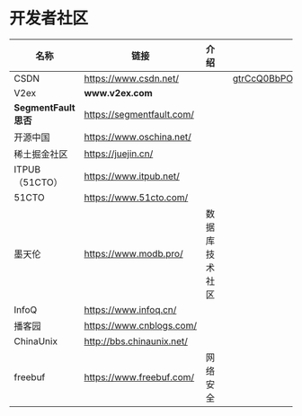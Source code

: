 # 开发者社区



<table><thead><tr><th width="201">名称</th><th width="238">链接</th><th>介绍</th><th></th><th data-hidden data-type="files"></th></tr></thead><tbody><tr><td>CSDN</td><td><a href="https://www.csdn.net/">https://www.csdn.net/</a></td><td></td><td></td><td><a href="../.gitbook/assets/gtrCcQ0BbPOWXj2rmTCBWl7OMH0tfwvHro0wGJu2.webp">gtrCcQ0BbPOWXj2rmTCBWl7OMH0tfwvHro0wGJu2.webp</a></td></tr><tr><td>V2ex</td><td><strong>www.v2ex.com</strong></td><td></td><td></td><td></td></tr><tr><td><strong>SegmentFault 思否</strong></td><td><a href="https://segmentfault.com/">https://segmentfault.com/</a></td><td></td><td></td><td></td></tr><tr><td>开源中国</td><td><a href="https://www.oschina.net/">https://www.oschina.net/</a></td><td></td><td></td><td></td></tr><tr><td>稀土掘金社区</td><td><a href="https://juejin.cn/">https://juejin.cn/</a></td><td></td><td></td><td></td></tr><tr><td>ITPUB（51CTO）</td><td><a href="https://www.itpub.net/">https://www.itpub.net/</a></td><td></td><td></td><td></td></tr><tr><td>51CTO</td><td><a href="https://www.51cto.com/">https://www.51cto.com/</a></td><td></td><td></td><td></td></tr><tr><td>墨天伦</td><td><a href="https://www.modb.pro/">https://www.modb.pro/</a></td><td>数据库技术社区</td><td></td><td></td></tr><tr><td>InfoQ</td><td><a href="https://www.infoq.cn/">https://www.infoq.cn/</a></td><td></td><td></td><td></td></tr><tr><td>播客园</td><td><a href="https://www.cnblogs.com/">https://www.cnblogs.com/</a></td><td></td><td></td><td></td></tr><tr><td>ChinaUnix</td><td><a href="http://bbs.chinaunix.net/">http://bbs.chinaunix.net/</a></td><td></td><td></td><td></td></tr><tr><td>freebuf</td><td><a href="https://www.freebuf.com/">https://www.freebuf.com/</a></td><td>网络安全</td><td></td><td></td></tr></tbody></table>

